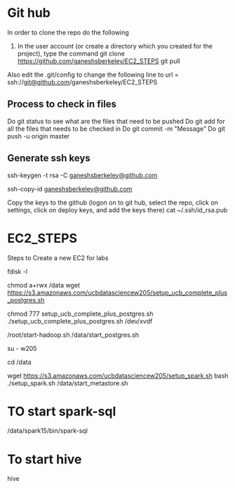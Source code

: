 # Git hub
In order to clone the repo do the following
1.  In the user account (or create a directory which you created for the project), type the command
git clone https://github.com/ganeshsberkeley/EC2_STEPS
git pull

Also edit the .git/config to change the following line to
url = ssh://git@github.com/ganeshsberkeley/EC2_STEPS

Process to check in files
-------------------------

Do git status to see what are the files that need to be pushed
Do git add <file> for all the files that needs to be checked in
Do git commit -m "Message"
Do git push -u origin master 

Generate ssh keys
-------------------
ssh-keygen -t rsa -C ganeshsberkeley@github.com

ssh-copy-id ganeshsberkeley@github.com

Copy the keys to the github (logon on to git hub, select the repo, click on settings, click on deploy keys, and add the keys there)
cat ~/.ssh/id_rsa.pub

# EC2_STEPS

Steps to Create a new EC2 for labs

fdisk -l

chmod a+rwx /data
wget https://s3.amazonaws.com/ucbdatasciencew205/setup_ucb_complete_plus_postgres.sh

chmod 777 setup_ucb_complete_plus_postgres.sh
./setup_ucb_complete_plus_postgres.sh /dev/xvdf

/root/start-hadoop.sh
/data/start_postgres.sh

su - w205

cd /data

wget https://s3.amazonaws.com/ucbdatasciencew205/setup_spark.sh
bash ./setup_spark.sh
/data/start_metastore.sh

# TO start spark-sql
/data/spark15/bin/spark-sql

# To start hive
hive
